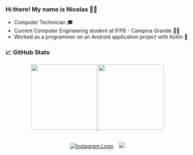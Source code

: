 ### Hi there! My name is Nicolas 👋😄

- Computer Technician 🎓
- Current Computer Engineering student at IFPB - Campina Grande 👨‍💻
- Worked as a programmer on an Android application project with Kotlin 📱

### &#x1f4c8; GitHub Stats
<div align="center">
  <a href="https://github.com/nicolaslohan">
  <img height="180em" src="https://github-readme-stats.vercel.app/api?username=nicolaslohan&show_icons=true&theme=dark&include_all_commits=true&count_private=true"/>
  <img height="180em" src="https://github-readme-stats.vercel.app/api/top-langs/?username=nicolaslohan&layout=compact&langs_count=16&theme=dark"/>
<div>

<p align="center">
<br>
<a href="https://www.instagram.com/nascolas/"><img src="https://img.shields.io/badge/Instagram-E4405F?style=for-the-badge&logo=instagram&logoColor=white" title="Nicolas's Instagram" alt="Instagram Logo" /></a>&nbsp;&nbsp;&nbsp;
<a target="_blank" href="mailto:nicolauraujo@gmail.com"><img src="https://img.shields.io/badge/-Gmail-D14836?style=for-the-badge&logo=Gmail&logoColor=white"></img></a>
<br>
</p>
